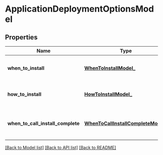 # ApplicationDeploymentOptionsModel

## Properties
Name | Type | Description | Notes
------------ | ------------- | ------------- | -------------
**when_to_install** | [**WhenToInstallModel_**](WhenToInstallModel_.md) | Gets or sets when to install options. | [optional] 
**how_to_install** | [**HowToInstallModel_**](HowToInstallModel_.md) | Gets or sets how to install options. | [optional] 
**when_to_call_install_complete** | [**WhenToCallInstallCompleteModel_**](WhenToCallInstallCompleteModel_.md) | Gets or sets when to call install complete options. | [optional] 

[[Back to Model list]](../README.md#documentation-for-models) [[Back to API list]](../README.md#documentation-for-api-endpoints) [[Back to README]](../README.md)


